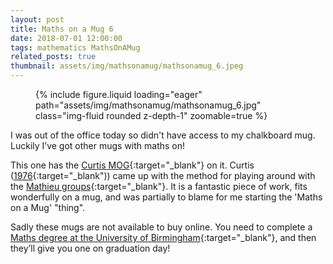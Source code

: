 ```yaml
---
layout: post
title: Maths on a Mug 6
date: 2018-07-01 12:00:00
tags: mathematics MathsOnAMug
related_posts: true
thumbnail: assets/img/mathsonamug/mathsonamug_6.jpeg
---
```


<div class="row mt-3">
    <div class="col-sm mt-3 mt-md-0">
        <figure>
            {% include figure.liquid loading="eager" path="assets/img/mathsonamug/mathsonamug_6.jpg" class="img-fluid rounded z-depth-1" zoomable=true %}
        </figure>
    </div>
</div>

I was out of the office today so didn't have access to my chalkboard mug. Luckily I’ve got other mugs with maths on!

This one has the [Curtis MOG](https://en.wikipedia.org/wiki/Miracle_Octad_Generator){:target="\_blank"} on it. Curtis ([1976](https://www.cambridge.org/core/journals/mathematical-proceedings-of-the-cambridge-philosophical-society/article/abs/new-combinatorial-approach-to-m24/1C79CE31BC64790A1C29447BAFB1DACA){:target="\_blank")) came up with the method for playing around with the [Mathieu groups](https://en.wikipedia.org/wiki/Mathieu_group){:target="\_blank"}. It is a fantastic piece of work, fits wonderfully on a mug, and was partially to blame for me starting the 'Maths on a Mug' "thing".

Sadly these mugs are not available to buy online. You need to complete a [Maths degree at the University of Birmingham](https://www.birmingham.ac.uk/schools/mathematics){:target="\_blank"}, and then they’ll give you one on graduation day!
